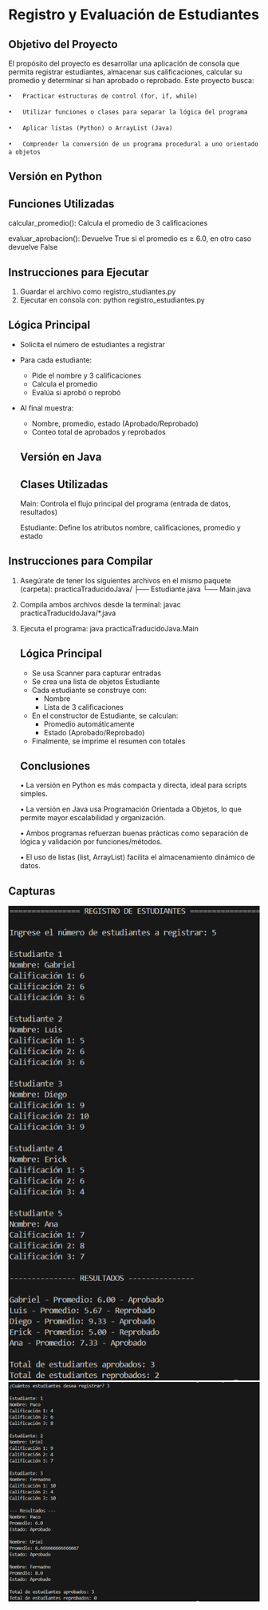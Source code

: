 # Registro y Evaluación de Estudiantes
## Objetivo del Proyecto

El propósito del proyecto es desarrollar una aplicación de consola que permita registrar estudiantes, almacenar sus calificaciones, calcular su promedio y determinar si han aprobado o reprobado. Este proyecto busca:

	•	Practicar estructuras de control (for, if, while)
 
	•	Utilizar funciones o clases para separar la lógica del programa
 
	•	Aplicar listas (Python) o ArrayList (Java)
 
	•	Comprender la conversión de un programa procedural a uno orientado a objetos

## Versión en Python
## Funciones Utilizadas

calcular_promedio(): Calcula el promedio de 3 calificaciones

evaluar_aprobacion(): Devuelve True si el promedio es ≥ 6.0, en otro caso devuelve False

## Instrucciones para Ejecutar

1. Guardar el archivo como registro_studiantes.py
2. Ejecutar en consola con: python registro_estudiantes.py

## Lógica Principal

- Solicita el número de estudiantes a registrar
- Para cada estudiante:
   - Pide el nombre y 3 calificaciones
   - Calcula el promedio
   - Evalúa si aprobó o reprobó
- Al final muestra:
   - Nombre, promedio, estado (Aprobado/Reprobado)
   - Conteo total de aprobados y reprobados

  ## Versión en Java
  ## Clases Utilizadas
  
  Main: Controla el flujo principal del programa (entrada de datos, resultados)

  Estudiante: Define los atributos nombre, calificaciones, promedio y estado

## Instrucciones para Compilar
1. Asegúrate de tener los siguientes archivos en el mismo paquete (carpeta):
   practicaTraducidoJava/
  ├── Estudiante.java
  └── Main.java
2. Compila ambos archivos desde la terminal: javac practicaTraducidoJava/*.java
3. Ejecuta el programa: java practicaTraducidoJava.Main

   ## Lógica Principal
   - Se usa Scanner para capturar entradas
   - Se crea una lista de objetos Estudiante
   - Cada estudiante se construye con:
      - Nombre
      - Lista de 3 calificaciones
   - En el constructor de Estudiante, se calculan:
      -  Promedio automáticamente
      -  Estado (Aprobado/Reprobado)
   -  Finalmente, se imprime el resumen con totales
  
     ## Conclusiones
   	•	La versión en Python es más compacta y directa, ideal para scripts simples.
   
	•	La versión en Java usa Programación Orientada a Objetos, lo que permite mayor escalabilidad y organización.

	•	Ambos programas refuerzan buenas prácticas como separación de lógica y validación por funciones/métodos.

	•	El uso de listas (list, ArrayList) facilita el almacenamiento dinámico de datos.


## Capturas
<img src="Python/capturas/Imagen1.png"><br>
<img src="practicaTraducidoJava/capturas/capUno.PNG"><br>
